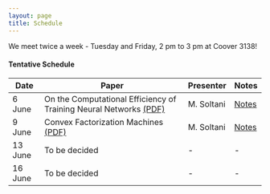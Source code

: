```yaml
---
layout: page
title: Schedule
---
```


<p class="message">
  We meet twice a week - Tuesday and Friday, 2 pm to 3 pm at Coover 3138! 
</p>

#### Tentative Schedule


Date| Paper |  Presenter   | Notes
------|-------|--------------|-------
6 June| On the Computational Efficiency of Training Neural Networks [(PDF)](https://arxiv.org/pdf/1410.1141.pdf) | M. Soltani| [Notes](https://virajshah018.github.io//2017/06/05/meet1/)
9 June| Convex Factorization Machines [(PDF)](http://mblondel.org/publications/mblondel-ecmlpkdd2015.pdf)  | M. Soltani| [Notes](https://virajshah018.github.io//2017/06/05/meet1/)
13 June| To be decided      | -       | -
16 June| To be decided  | -        | -

